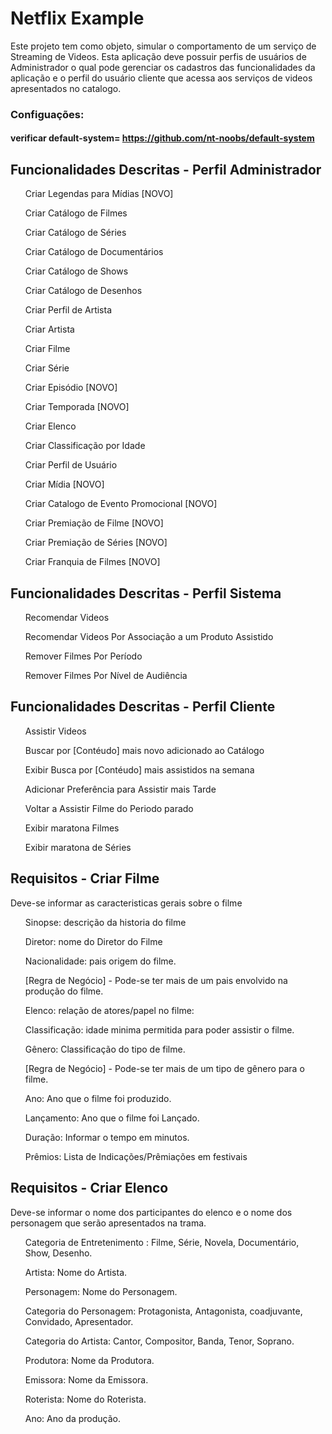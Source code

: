 # Netflix Example

Este projeto tem como objeto, simular o comportamento de um serviço de Streaming de Videos.
Esta aplicação deve possuir perfis de usuários de Administrador o qual pode gerenciar os 
cadastros das funcionalidades da aplicação e o perfil do usuário cliente que acessa aos 
serviços de videos apresentados no catalogo.


### Configuações: 
#### verificar default-system= https://github.com/nt-noobs/default-system
  
  
  
<h2>Funcionalidades Descritas - Perfil Administrador</h2>
<ul>Criar Legendas para Mídias [NOVO]</ul>  
<ul>Criar Catálogo de Filmes</ul>
<ul>Criar Catálogo de Séries</ul>
<ul>Criar Catálogo de Documentários</ul>
<ul>Criar Catálogo de Shows</ul>
<ul>Criar Catálogo de Desenhos</ul>
<ul>Criar Perfil de Artista</ul>
<ul>Criar Artista</ul>
<ul>Criar Filme</ul>
<ul>Criar Série</ul>
<ul>Criar Episódio [NOVO]</ul>
<ul>Criar Temporada [NOVO]</ul>
<ul>Criar Elenco</ul>
<ul>Criar Classificação por Idade</ul>
<ul>Criar Perfil de Usuário</ul>
<ul>Criar Mídia [NOVO]</ul>
<ul>Criar Catalogo de Evento Promocional [NOVO]</ul>
<ul>Criar Premiação de Filme [NOVO]</ul>
<ul>Criar Premiação de Séries [NOVO]</ul>
<ul>Criar Franquia de Filmes [NOVO]</ul>


<h2>Funcionalidades Descritas - Perfil Sistema</h2>
<ul>Recomendar Videos</ul>
<ul>Recomendar Videos Por Associação a um Produto Assistido</ul>
<ul>Remover Filmes Por Período</ul>
<ul>Remover Filmes Por Nível de Audiência</ul>


<h2>Funcionalidades Descritas - Perfil Cliente</h2>
<ul>Assistir Videos</ul>
<ul>Buscar por [Contéudo] mais novo adicionado ao Catálogo</ul>
<ul>Exibir Busca por [Contéudo] mais assistidos na semana</ul>
<ul>Adicionar Preferência para Assistir mais Tarde</ul>
<ul>Voltar a Assistir Filme do Periodo parado</ul>
<ul>Exibir maratona Filmes</ul>
<ul>Exibir maratona de Séries</ul>


<h2>Requisitos - Criar Filme</h2>
<p> Deve-se informar as caracteristicas gerais sobre o filme</p>
 <ul>Sinopse: descrição da historia do filme</ul>
 <ul>Diretor: nome do Diretor do Filme</ul>
 <ul>Nacionalidade: pais origem do filme.</ul>
 <ul>[Regra de Negócio] - Pode-se ter mais de um pais envolvido na produção do filme.</ul>
 <ul>Elenco: relação de atores/papel no filme:</ul>
 <ul>Classificação: idade minima permitida para poder assistir o filme.</ul>
 <ul>Gênero: Classificação do tipo de filme.</ul>
 <ul>[Regra de Negócio] - Pode-se ter mais de um tipo de gênero para o filme.</ul>
 <ul> Ano: Ano que o filme foi produzido.</ul>
 <ul> Lançamento: Ano que o filme foi Lançado.</ul>
 <ul>Duração: Informar o tempo em minutos. </ul>
 <ul>Prêmios: Lista de Indicações/Prêmiações em festivais </ul>
 
 
 <h2>Requisitos - Criar Elenco</h2>
 <p> Deve-se informar o nome dos participantes do elenco e o nome dos personagem que serão apresentados na trama.</p>
 <ul> Categoria de Entretenimento : Filme, Série, Novela, Documentário, Show, Desenho.</ul>
 <ul>Artista: Nome do Artista.</ul>
 <ul>Personagem: Nome do Personagem.</ul>
 <ul>Categoria do Personagem: Protagonista, Antagonista, coadjuvante, Convidado, Apresentador.</ul>
 <ul>Categoria do Artista: Cantor, Compositor, Banda, Tenor, Soprano.</ul>
 <ul>Produtora: Nome da Produtora.</ul>
 <ul>Emissora: Nome da Emissora.</ul>
 <ul> Roterista: Nome do Roterista.</ul>
 <ul> Ano: Ano da produção.</ul>

 
